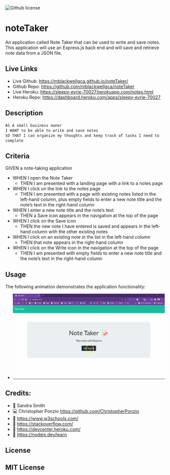 ![Github license](https://img.shields.io/badge/license-MIT-blueviolet.svg)
# noteTaker
An application called Note Taker that can be used to write and save notes. This application will use an Express.js back end and will save and retrieve note data from a JSON file.

## Live Links
* Live Github: https://mblackwellgca.github.io/noteTaker/ 
* Github Repo: https://github.com/mblackwellgca/noteTaker 
* Live Heroku: https://sleepy-eyrie-70027.herokuapp.com/notes.html
* Heroku Repo: https://dashboard.heroku.com/apps/sleepy-eyrie-70027 

## Description
```
AS A small business owner
I WANT to be able to write and save notes
SO THAT I can organize my thoughts and keep track of tasks I need to complete
```

## Criteria
GIVEN a note-taking application
* WHEN I open the Note Taker
    * THEN I am presented with a landing page with a link to a notes page
* WHEN I click on the link to the notes page
    * THEN I am presented with a page with existing notes listed in the left-hand column, plus empty fields to enter a new note title and the note’s text in the right-hand column
* WHEN I enter a new note title and the note’s text
    * THEN a Save icon appears in the navigation at the top of the page
* WHEN I click on the Save icon
    * THEN the new note I have entered is saved and appears in the left-hand column with the other existing notes
* WHEN I click on an existing note in the list in the left-hand column
    * THEN that note appears in the right-hand column
* WHEN I click on the Write icon in the navigation at the top of the page
    * THEN I am presented with empty fields to enter a new note title and the note’s text in the right-hand column

## Usage
The following animation demonstrates the application functionality:
* ![Entering, saving, recalling, and deleting notes](./public/assets/images/noteTaker.gif)

## Credits:
* 🏫 Sandra Smith
* 💻 Christopher Ponzio https://github.com/ChristopherPonzio
* 🔗 https://www.w3schools.com/
* 🔗 https://stackoverflow.com/
* 🔗 https://devcenter.heroku.com/ 
* 🔗 https://nodejs.dev/learn
## License
MIT License
---